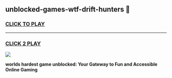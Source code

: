 
## unblocked-games-wtf-drift-hunters 👋
<h3>
<a href="https://premium.freeplayer.one?title=unblocked-games-wtf-drift-hunters&ref=14F">CLICK TO PLAY</a></h3>
<hr>

<h3>
<a href="https://premium.freeplayer.one?title=unblocked-games-wtf-drift-hunters&ref=14F">CLICK 2 PLAY</a>
  
</h3>

<a href="https://premium.freeplayer.one?title=unblocked-games-wtf-drift-hunters&ref=12F/"><img src="https://clearcache.store/games.png"></a>


**worlds hardest game unblocked: Your Gateway to Fun and Accessible Online Gaming**
